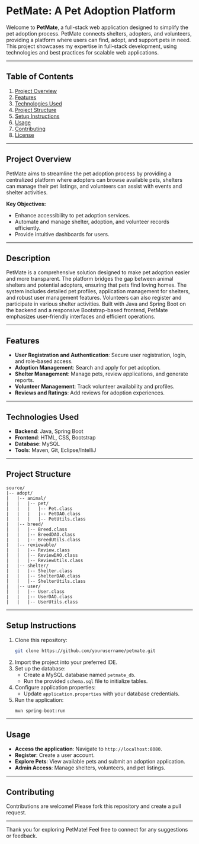 # PetMate: A Pet Adoption Platform

Welcome to **PetMate**, a full-stack web application designed to simplify the pet adoption process. PetMate connects shelters, adopters, and volunteers, providing a platform where users can find, adopt, and support pets in need. This project showcases my expertise in full-stack development, using technologies and best practices for scalable web applications.

---

## Table of Contents

1. [Project Overview](#project-overview)
2. [Features](#features)
3. [Technologies Used](#technologies-used)
4. [Project Structure](#project-structure)
5. [Setup Instructions](#setup-instructions)
6. [Usage](#usage)
7. [Contributing](#contributing)
8. [License](#license)

---

## Project Overview
PetMate aims to streamline the pet adoption process by providing a centralized platform where adopters can browse available pets, shelters can manage their pet listings, and volunteers can assist with events and shelter activities.

**Key Objectives:**
- Enhance accessibility to pet adoption services.
- Automate and manage shelter, adoption, and volunteer records efficiently.
- Provide intuitive dashboards for users.

---

## Description
PetMate is a comprehensive solution designed to make pet adoption easier and more transparent. The platform bridges the gap between animal shelters and potential adopters, ensuring that pets find loving homes. The system includes detailed pet profiles, application management for shelters, and robust user management features. Volunteers can also register and participate in various shelter activities. Built with Java and Spring Boot on the backend and a responsive Bootstrap-based frontend, PetMate emphasizes user-friendly interfaces and efficient operations.

---

## Features
- **User Registration and Authentication**: Secure user registration, login, and role-based access.
- **Adoption Management**: Search and apply for pet adoption.
- **Shelter Management**: Manage pets, review applications, and generate reports.
- **Volunteer Management**: Track volunteer availability and profiles.
- **Reviews and Ratings**: Add reviews for adoption experiences.

---

## Technologies Used
- **Backend**: Java, Spring Boot
- **Frontend**: HTML, CSS, Bootstrap
- **Database**: MySQL
- **Tools**: Maven, Git, Eclipse/IntelliJ

---

## Project Structure

```
source/
|-- adopt/
|   |-- animal/
|   |   |-- pet/
|   |   |   |-- Pet.class
|   |   |   |-- PetDAO.class
|   |   |   |-- PetUtils.class
|   |-- breed/
|   |   |-- Breed.class
|   |   |-- BreedDAO.class
|   |   |-- BreedUtils.class
|   |-- reviewable/
|   |   |-- Review.class
|   |   |-- ReviewDAO.class
|   |   |-- ReviewUtils.class
|   |-- shelter/
|   |   |-- Shelter.class
|   |   |-- ShelterDAO.class
|   |   |-- ShelterUtils.class
|   |-- user/
|   |   |-- User.class
|   |   |-- UserDAO.class
|   |   |-- UserUtils.class
```

---

## Setup Instructions
1. Clone this repository:
   ```bash
   git clone https://github.com/yourusername/petmate.git
   ```
2. Import the project into your preferred IDE.
3. Set up the database:
   - Create a MySQL database named `petmate_db`.
   - Run the provided `schema.sql` file to initialize tables.
4. Configure application properties:
   - Update `application.properties` with your database credentials.
5. Run the application:
   ```bash
   mvn spring-boot:run
   ```

---

## Usage
- **Access the application**: Navigate to `http://localhost:8080`.
- **Register**: Create a user account.
- **Explore Pets**: View available pets and submit an adoption application.
- **Admin Access**: Manage shelters, volunteers, and pet listings.

---

## Contributing
Contributions are welcome! Please fork this repository and create a pull request.

---

Thank you for exploring PetMate! Feel free to connect for any suggestions or feedback.

